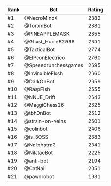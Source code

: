 Rank|Bot|Rating
---|---|---
#1|@NecroMindX|2882
#2|@ToromBot|2881
#3|@PINEAPPLEMASK|2855
#4|@Ghost_HunteR2998|2851
#5|@TacticalBot|2774
#6|@ElPeonElectrico|2760
#7|@Speeedrunchessgames|2695
#8|@InvinxibleFlxsh|2660
#9|@DarkOnBot|2659
#10|@RaspFish|2655
#11|@NNUE_Drift|2643
#12|@MaggiChess16|2625
#13|@tbhOnBot|2612
#14|@strain-on-veins|2601
#15|@colinbot|2406
#16|@is_BOSS|2383
#17|@Nakshatra3|2341
#18|@NilatacBot|2225
#19|@anti-bot|2194
#20|@CatNail|2051
#21|@pawnrobot|1931
